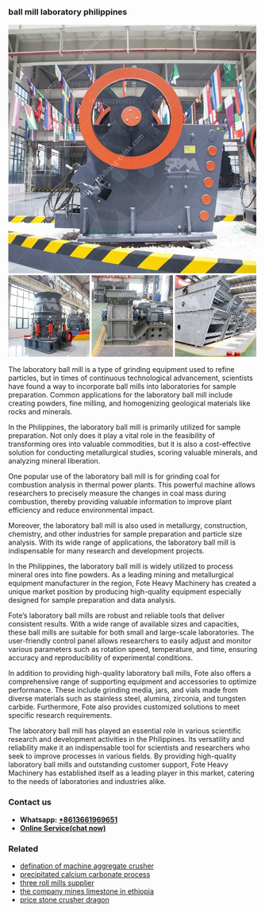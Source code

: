 <h3>ball mill laboratory philippines</h3><img src='1704791224.jpg' alt=''><p>The laboratory ball mill is a type of grinding equipment used to refine particles, but in times of continuous technological advancement, scientists have found a way to incorporate ball mills into laboratories for sample preparation. Common applications for the laboratory ball mill include creating powders, fine milling, and homogenizing geological materials like rocks and minerals. </p><p>In the Philippines, the laboratory ball mill is primarily utilized for sample preparation. Not only does it play a vital role in the feasibility of transforming ores into valuable commodities, but it is also a cost-effective solution for conducting metallurgical studies, scoring valuable minerals, and analyzing mineral liberation.</p><p>One popular use of the laboratory ball mill is for grinding coal for combustion analysis in thermal power plants. This powerful machine allows researchers to precisely measure the changes in coal mass during combustion, thereby providing valuable information to improve plant efficiency and reduce environmental impact.</p><p>Moreover, the laboratory ball mill is also used in metallurgy, construction, chemistry, and other industries for sample preparation and particle size analysis. With its wide range of applications, the laboratory ball mill is indispensable for many research and development projects.</p><p>In the Philippines, the laboratory ball mill is widely utilized to process mineral ores into fine powders. As a leading mining and metallurgical equipment manufacturer in the region, Fote Heavy Machinery has created a unique market position by producing high-quality equipment especially designed for sample preparation and data analysis. </p><p>Fote’s laboratory ball mills are robust and reliable tools that deliver consistent results. With a wide range of available sizes and capacities, these ball mills are suitable for both small and large-scale laboratories. The user-friendly control panel allows researchers to easily adjust and monitor various parameters such as rotation speed, temperature, and time, ensuring accuracy and reproducibility of experimental conditions.</p><p>In addition to providing high-quality laboratory ball mills, Fote also offers a comprehensive range of supporting equipment and accessories to optimize performance. These include grinding media, jars, and vials made from diverse materials such as stainless steel, alumina, zirconia, and tungsten carbide. Furthermore, Fote also provides customized solutions to meet specific research requirements.</p><p>The laboratory ball mill has played an essential role in various scientific research and development activities in the Philippines. Its versatility and reliability make it an indispensable tool for scientists and researchers who seek to improve processes in various fields. By providing high-quality laboratory ball mills and outstanding customer support, Fote Heavy Machinery has established itself as a leading player in this market, catering to the needs of laboratories and industries alike.</p><h3>Contact us</h3><ul><li><strong>Whatsapp:&nbsp;<a href="https://wa.me/8613661969651">+8613661969651</a></strong></li><li><a href="https://swt.shibang-china.com/?git&amp;zhl&amp;ball mill laboratory philippines"><strong>Online Service(chat now)</strong></a></li></ul><h3>Related</h3><ul><li><a href='defination of machine aggregate crusher.md'>defination of machine aggregate crusher</a></li><li><a href='precipitated calcium carbonate process.md'>precipitated calcium carbonate process</a></li><li><a href='three roll mills supplier.md'>three roll mills supplier</a></li><li><a href='the company mines limestone in ethiopia.md'>the company mines limestone in ethiopia</a></li><li><a href='price stone crusher dragon.md'>price stone crusher dragon</a></li></ul>